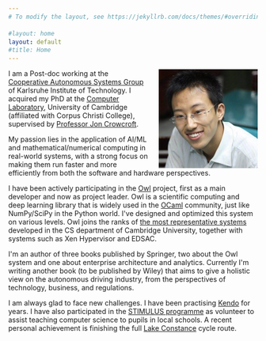 ```yaml
---
# To modify the layout, see https://jekyllrb.com/docs/themes/#overriding-theme-defaults

#layout: home
layout: default
#title: Home
---
```


<img src="/images/stark.jpg" style="float:right;width:200px;margin-left:20px">

I am a Post-doc working at the [Cooperative Autonomous Systems Group](https://cas.aifb.kit.edu/) of Karlsruhe Institute of Technology. I acquired my PhD at the [Computer Laboratory](https://www.cl.cam.ac.uk/), University of Cambridge (affiliated with Corpus Christi College), supervised by [Professor Jon Crowcroft](https://www.cl.cam.ac.uk/~jac22/).

My passion lies in the application of AI/ML and mathematical/numerical computing in real-world systems, with a strong focus on making them run faster and more efficiently from both the software and hardware perspectives. 

I have been actively participating in the [Owl](https://ocaml.xyz/) project, first as a main developer and now as project leader. Owl is a scientific computing and deep learning library that is widely used in the [OCaml](https://ocaml.org) community, just like NumPy/SciPy in the Python world.  I've designed and optimized this system on various levels. Owl joins the ranks of [the most representative systems](https://www.cl.cam.ac.uk/research/srg/) developed in the CS department of Cambridge University, together with systems such as Xen Hypervisor and EDSAC. 

I'm an author of three books published by Springer, two about the Owl system and one about enterprise architecture and analytics. Currently I'm writing another book (to be published by Wiley) that aims to give a holistic view  on the autonomous driving industry, from the perspectives of technology, business, and regulations.

I am always glad to face new challenges. I have been practising [Kendo](https://de.wikipedia.org/wiki/Kend%C5%8D) for years. 
I have also participated in the [STIMULUS programme](https://stimulus.maths.org/) as volunteer to assist teaching computer science to pupils in local schools.
A recent personal achievement is finishing the full [Lake Constance](https://en.wikipedia.org/wiki/Lake_Constance) cycle route.